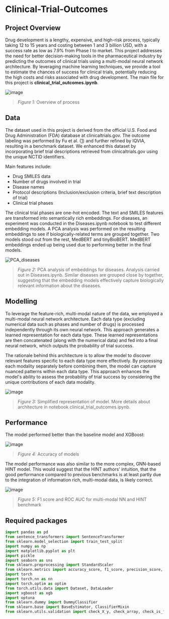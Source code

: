 # Clinical-Trial-Outcomes

## Project Overview

Drug development is a lengthy, expensive, and high-risk process, typically taking 12 to 15 years and costing between 1 and 3 billion USD, with a success rate as low as 7.9% from Phase I to market. This project addresses the need for better decision-making tools in the pharmaceutical industry by predicting the outcomes of clinical trials using a multi-modal neural network architecture. By leveraging machine learning techniques, we provide a tool to estimate the chances of success for clinical trials, potentially reducing the high costs and risks associated with drug development. The main file for this project is **clinical_trial_outcomes.ipynb**.

![image](https://github.com/user-attachments/assets/a1d6b8c0-e531-47e1-b56a-b01f2f809e4c)
> *Figure 1:* Overview of process



## Data

The dataset used in this project is derived from the official U.S. Food and Drug Administration (FDA) database at clinicaltrials.gov. The outcome labeling was performed by Fu et al. ([1](https://arxiv.org/abs/2102.04252)) and further refined by IQVIA, resulting in a benchmark dataset. We enhanced this dataset by incorporating brief trial descriptions retrieved from clinicaltrials.gov using the unique NCTID identifiers.

Main features include:

- Drug SMILES data
- Number of drugs involved in trial
- Disease names
- Protocol descriptions (Inclusion/exclusion criteria, brief text description of trial)
- Clinical trial phases

The clinical trial phases are one-hot encoded. The text and SMILES features are transformed into semantically rich embeddings. For diseases, an experiment was conducted in the Diseases.ipynb notebook to test different embedding models. A PCA analysis was performed on the resulting embeddings to see if biologically-related terms are grouped together. Two models stood out from the rest, MedBERT and tinyBioBERT. MedBERT embeddings ended up being used due to performing better in the final models. 

![PCA_diseases](https://github.com/user-attachments/assets/560721c0-92cf-4339-b0bb-b369426add72)

> *Figure 2:* PCA analysis of embeddings for diseases. Analysis carried out in Diseases.ipynb. Similar diseases are grouped close by together, suggesting that the embedding models effectively capture biologically relevant information about the diseases.



## Modelling

To leverage the feature-rich, multi-modal nature of the data, we employed a multi-modal neural network architecture. Each data type (excluding numerical data such as phases and number of drugs) is processed independently through its own neural network. This approach generates a learned representation for each data type. These learned representations are then concatenated (along with the numerical data) and fed into a final neural network, which outputs the probability of trial success.

The rationale behind this architecture is to allow the model to discover relevant features specific to each data type more effectively. By processing each modality separately before combining them, the model can capture nuanced patterns within each data type. This approach enhances the model's ability to assess the probability of trial success by considering the unique contributions of each data modality.

![image](https://github.com/user-attachments/assets/4fe4ce02-2cdd-4847-84df-2966ddf65957)
> *Figure 3:* Simplified representation of model. More details about architecture in notebook clinical_trial_outcomes.ipynb. 


## Performance

The model performed better than the baseline model and XGBoost:

![image](https://github.com/user-attachments/assets/b7b4795e-66f5-4ca8-8e57-79bda40e96bb)
> *Figure 4:* Accuracy of models

The model performance was also similar to the more complex, GNN-based HINT model. This would suggest that the HINT authors' intuition, that the good performance compared to previous benchmarks is at least partly due to the integration of information rich, multi-modal data, is likely correct.

![image](https://github.com/user-attachments/assets/4b0db35b-eedf-4573-84a4-f489039b06b9)
> *Figure 5:* F1 score and ROC AUC for multi-modal NN and HINT benchmark

## Required packages

```python
import pandas as pd
from sentence_transformers import SentenceTransformer
from sklearn.model_selection import train_test_split
import numpy as np
import matplotlib.pyplot as plt
import pickle
import seaborn as sns
from sklearn.preprocessing import StandardScaler
from sklearn.metrics import accuracy_score, f1_score, precision_score, recall_score, roc_auc_score, confusion_matrix, precision_recall_curve, auc
import torch
import torch.nn as nn
import torch.optim as optim
from torch.utils.data import Dataset, DataLoader
import xgboost as xgb
import optuna
from sklearn.dummy import DummyClassifier
from sklearn.base import BaseEstimator, ClassifierMixin
from sklearn.utils.validation import check_X_y, check_array, check_is_fitted
